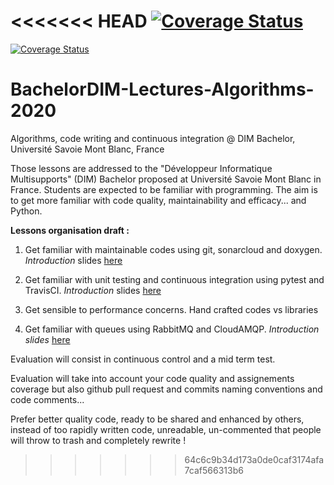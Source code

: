 <<<<<<< HEAD
[![Coverage Status](https://coveralls.io/repos/github/CAANASUUCRE/BachelorDIM-Lectures-Algorithms-2020/badge.svg?branch=master)](https://coveralls.io/github/CAANASUUCRE/BachelorDIM-Lectures-Algorithms-2020?branch=master)
=======
[![Coverage Status](https://coveralls.io/repos/github/albenoit/BachelorDIM-Lectures-Algorithms-2020/badge.svg?branch=master)](https://coveralls.io/github/albenoit/BachelorDIM-Lectures-Algorithms-2020?branch=master)

# BachelorDIM-Lectures-Algorithms-2020
Algorithms, code writing and continuous integration @ DIM Bachelor, Université Savoie Mont Blanc, France


Those lessons are addressed to the "Développeur Informatique Multisupports" (DIM) Bachelor proposed at Université Savoie Mont Blanc in France.
Students are expected to be familiar with programming. The aim is to get more familiar with code quality, maintainability and efficacy... and Python.

**Lessons organisation draft :**

1. Get familiar with maintainable codes using git, sonarcloud and doxygen. *Introduction* slides [here](https://docs.google.com/presentation/d/1xXrdokfxOUP-3b1fEPRfieUhOEez7FJeUtauMpjV4bk/edit?usp=sharing)

2. Get familiar with unit testing and continuous integration using pytest and TravisCI. *Introduction* slides [here](https://docs.google.com/presentation/d/1wb93gyr6JuIDfeDvqTkMBxoLulL_yOXDeYp9qR5EaFI/edit?usp=sharing)

3. Get sensible to performance concerns. Hand crafted codes vs libraries

4. Get familiar with queues using RabbitMQ and CloudAMQP. *Introduction slides* [here](https://docs.google.com/presentation/d/1e-KtztT1KN91ynFhzSfDrdF8qvuYPadKe04ifyxtvrg/edit?usp=sharing)

Evaluation will consist in continuous control and a mid term test.


Evaluation will take into account your code quality and assignements coverage but also github pull request and commits naming conventions and code comments...

Prefer better quality code, ready to be shared and enhanced by others, instead of too rapidly written code, unreadable, un-commented that people will throw to trash and completely rewrite !
>>>>>>> 64c6c9b34d173a0de0caf3174afa7caf566313b6
